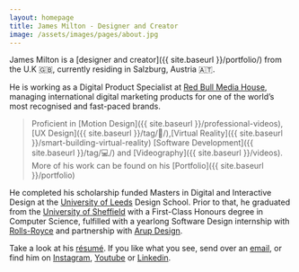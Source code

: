 ```yaml
---
layout: homepage
title: James Milton - Designer and Creator
image: /assets/images/pages/about.jpg
---
```


James Milton is a [designer and creator]({{ site.baseurl }}/portfolio/) from the U.K 🇬🇧, currently residing in Salzburg, Austria 🇦🇹.

He is working as a Digital Product Specialist at [Red Bull Media House](https://www.redbullmediahouse.com/enk), managing international digital marketing products for one of the world’s most recognised and fast-paced brands.

>Proficient in [Motion Design]({{ site.baseurl }}/professional-videos), [UX Design]({{ site.baseurl }}/tag/🎨/),[Virtual Reality]({{ site.baseurl }}/smart-building-virtual-reality) [Software Development]({{ site.baseurl }}/tag/💻/) and [Videography]({{ site.baseurl }}/videos). More of his work can be found on his [Portfolio]({{ site.baseurl }}/portfolio)

He completed his scholarship funded Masters in Digital and Interactive Design at the [University of Leeds](http://www.leeds.ac.uk) Design School. Prior to that, he graduated from the [University of Sheffield](http://www.sheffield.ac.uk) with a First-Class Honours degree in Computer Science, fulfilled with a yearlong Software Design internship with [Rolls-Royce](http://www.rolls-royce.com) and partnership with [Arup Design](http://www.arup.com).

Take a look at his [résumé](https://drive.google.com/file/d/1meFAdxZk85ijy1dmp-P3f6xIMR_sW6NW/view). If you like what you see, send over an [email](mailto:james.milton@me.com), or find him on [Instagram](https://www.instagram.com/james.jpg/), [Youtube](https://www.youtube.com/channel/UC4G3WR8U8Uk0OY62jD1Ut_w) or [Linkedin](https://www.linkedin.com/in/jmltn/).
